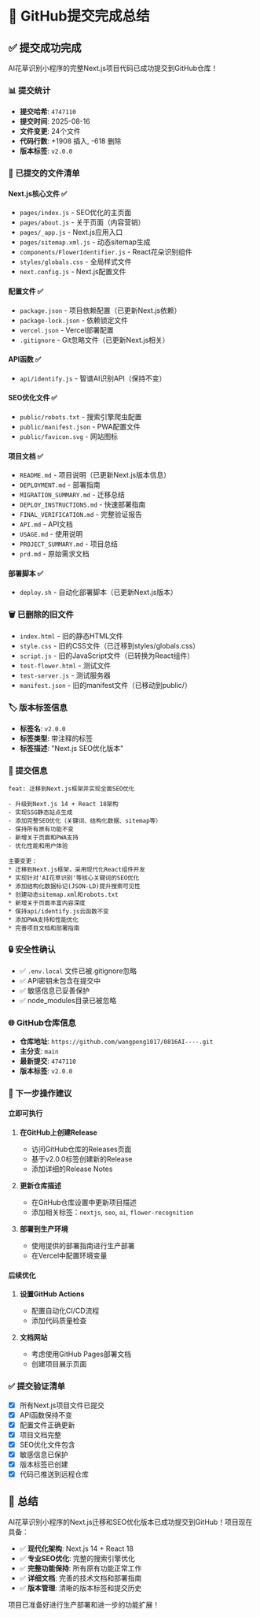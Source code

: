 # 🎉 GitHub提交完成总结

## ✅ 提交成功完成

AI花草识别小程序的完整Next.js项目代码已成功提交到GitHub仓库！

### 📊 提交统计
- **提交哈希**: `4747110`
- **提交时间**: 2025-08-16
- **文件变更**: 24个文件
- **代码行数**: +1908 插入, -618 删除
- **版本标签**: `v2.0.0`

### 📁 已提交的文件清单

#### Next.js核心文件 ✅
- `pages/index.js` - SEO优化的主页面
- `pages/about.js` - 关于页面（内容营销）
- `pages/_app.js` - Next.js应用入口
- `pages/sitemap.xml.js` - 动态sitemap生成
- `components/FlowerIdentifier.js` - React花朵识别组件
- `styles/globals.css` - 全局样式文件
- `next.config.js` - Next.js配置文件

#### 配置文件 ✅
- `package.json` - 项目依赖配置（已更新Next.js依赖）
- `package-lock.json` - 依赖锁定文件
- `vercel.json` - Vercel部署配置
- `.gitignore` - Git忽略文件（已更新Next.js相关）

#### API函数 ✅
- `api/identify.js` - 智谱AI识别API（保持不变）

#### SEO优化文件 ✅
- `public/robots.txt` - 搜索引擎爬虫配置
- `public/manifest.json` - PWA配置文件
- `public/favicon.svg` - 网站图标

#### 项目文档 ✅
- `README.md` - 项目说明（已更新Next.js版本信息）
- `DEPLOYMENT.md` - 部署指南
- `MIGRATION_SUMMARY.md` - 迁移总结
- `DEPLOY_INSTRUCTIONS.md` - 快速部署指南
- `FINAL_VERIFICATION.md` - 完整验证报告
- `API.md` - API文档
- `USAGE.md` - 使用说明
- `PROJECT_SUMMARY.md` - 项目总结
- `prd.md` - 原始需求文档

#### 部署脚本 ✅
- `deploy.sh` - 自动化部署脚本（已更新Next.js版本）

### 🗑️ 已删除的旧文件
- `index.html` - 旧的静态HTML文件
- `style.css` - 旧的CSS文件（已迁移到styles/globals.css）
- `script.js` - 旧的JavaScript文件（已转换为React组件）
- `test-flower.html` - 测试文件
- `test-server.js` - 测试服务器
- `manifest.json` - 旧的manifest文件（已移动到public/）

### 🏷️ 版本标签信息
- **标签名**: `v2.0.0`
- **标签类型**: 带注释的标签
- **标签描述**: "Next.js SEO优化版本"

### 📝 提交信息
```
feat: 迁移到Next.js框架并实现全面SEO优化

- 升级到Next.js 14 + React 18架构
- 实现SSG静态站点生成
- 添加完整SEO优化（关键词、结构化数据、sitemap等）
- 保持所有原有功能不变
- 新增关于页面和PWA支持
- 优化性能和用户体验

主要变更：
* 迁移到Next.js框架，采用现代化React组件开发
* 实现针对'AI花草识别'等核心关键词的SEO优化
* 添加结构化数据标记(JSON-LD)提升搜索可见性
* 创建动态sitemap.xml和robots.txt
* 新增关于页面丰富内容深度
* 保持api/identify.js云函数不变
* 添加PWA支持和性能优化
* 完善项目文档和部署指南
```

### 🔒 安全性确认
- ✅ `.env.local` 文件已被.gitignore忽略
- ✅ API密钥未包含在提交中
- ✅ 敏感信息已妥善保护
- ✅ node_modules目录已被忽略

### 🌐 GitHub仓库信息
- **仓库地址**: `https://github.com/wangpeng1017/0816AI----.git`
- **主分支**: `main`
- **最新提交**: `4747110`
- **版本标签**: `v2.0.0`

### 🚀 下一步操作建议

#### 立即可执行
1. **在GitHub上创建Release**
   - 访问GitHub仓库的Releases页面
   - 基于v2.0.0标签创建新的Release
   - 添加详细的Release Notes

2. **更新仓库描述**
   - 在GitHub仓库设置中更新项目描述
   - 添加相关标签：`nextjs`, `seo`, `ai`, `flower-recognition`

3. **部署到生产环境**
   - 使用提供的部署指南进行生产部署
   - 在Vercel中配置环境变量

#### 后续优化
1. **设置GitHub Actions**
   - 配置自动化CI/CD流程
   - 添加代码质量检查

2. **文档网站**
   - 考虑使用GitHub Pages部署文档
   - 创建项目展示页面

### ✅ 提交验证清单
- [x] 所有Next.js项目文件已提交
- [x] API函数保持不变
- [x] 配置文件正确更新
- [x] 项目文档完整
- [x] SEO优化文件包含
- [x] 敏感信息已保护
- [x] 版本标签已创建
- [x] 代码已推送到远程仓库

## 🎯 总结

AI花草识别小程序的Next.js迁移和SEO优化版本已成功提交到GitHub！项目现在具备：

- ✅ **现代化架构**: Next.js 14 + React 18
- ✅ **专业SEO优化**: 完整的搜索引擎优化
- ✅ **完整功能保持**: 所有原有功能正常工作
- ✅ **详细文档**: 完善的技术文档和部署指南
- ✅ **版本管理**: 清晰的版本标签和提交历史

项目已准备好进行生产部署和进一步的功能扩展！

